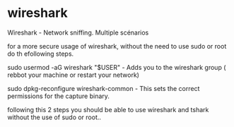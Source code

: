 # wireshark
Wireshark - Network sniffing. Multiple scénarios


for a more secure usage of wireshark, without the need to use sudo or root do th efollowing steps.

sudo usermod -aG wireshark "$USER" - Adds you to the wireshark group ( rebbot your machine or restart your network)


sudo dpkg-reconfigure wireshark-common - This sets the correct permissions for the capture binary.


following this 2 steps you should be able to use wireshark and tshark without the use of sudo or root..
